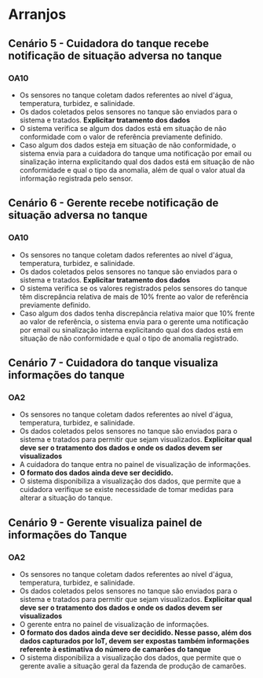 # Arranjos 
## Cenário 5 - Cuidadora do tanque recebe notificação de situação adversa no tanque
### OA10 
- Os sensores no tanque coletam dados referentes ao nível d'água, temperatura, turbidez, e salinidade. 
- Os dados coletados pelos sensores no tanque são enviados para o sistema e tratados.
**Explicitar tratamento dos dados**
- O sistema verifica se algum dos dados está em situação de não conformidade com o valor de referência previamente definido. 
- Caso algum dos dados esteja em situação de não conformidade, o sistema envia para a cuidadora do tanque uma notificação por email ou sinalização interna explicitando qual dos dados está em situação de não conformidade e qual o tipo da anomalia, além de qual o valor atual da informação registrada pelo sensor. 

## Cenário 6 - Gerente recebe notificação de situação adversa no tanque
### OA10
- Os sensores no tanque coletam dados referentes ao nível d'água, temperatura, turbidez, e salinidade. 
- Os dados coletados pelos sensores no tanque são enviados para o sistema e tratados.
**Explicitar tratamento dos dados**
- O sistema verifica se os valores registrados pelos sensores do tanque têm discrepância relativa de mais de 10% frente ao valor de referência previamente definido. 
- Caso algum dos dados tenha discrepância relativa maior que 10% frente ao valor de referência, o sistema envia para o gerente uma notificação por email ou sinalização interna explicitando qual dos dados está em situação de não conformidade e qual o tipo de anomalia registrado. 

## Cenário 7 - Cuidadora do tanque visualiza informações do tanque
### OA2
- Os sensores no tanque coletam dados referentes ao nível d'água, temperatura, turbidez, e salinidade. 
- Os dados coletados pelos sensores no tanque são enviados para o sistema e tratados para permitir que sejam visualizados.
**Explicitar qual deve ser o tratamento dos dados e onde os dados devem ser visualizados**
- A cuidadora do tanque entra no painel de visualização de informações.
- **O formato dos dados ainda deve ser decidido.**
- O sistema disponibiliza a visualização dos dados, que permite que a cuidadora verifique se existe necessidade de tomar medidas para alterar a situação do tanque.

## Cenário 9 - Gerente visualiza painel de informações do Tanque 
### OA2
- Os sensores no tanque coletam dados referentes ao nível d'água, temperatura, turbidez, e salinidade. 
- Os dados coletados pelos sensores no tanque são enviados para o sistema e tratados para permitir que sejam visualizados. 
**Explicitar qual deve ser o tratamento dos dados e onde os dados devem ser visualizados**
- O gerente entra no painel de visualização de informações.
- **O formato dos dados ainda deve ser decidido. Nesse passo, além dos dados capturados por IoT, devem ser expostas também informações referente à estimativa do número de camarões do tanque**
- O sistema disponibiliza a visualização dos dados, que permite que o gerente avalie a situação geral da fazenda de produção de camarões.
